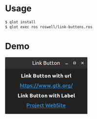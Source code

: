 # Usage

```
$ qlot install
$ qlot exec ros roswell/link-buttons.ros
```

# Demo

![link-buttons](https://github.com/fireflower0/kani/blob/master/examples/link-buttons/pic/link-buttons.png)
